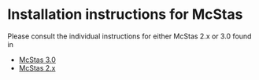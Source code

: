 # Installation instructions for McStas

Please consult the individual instructions for either McStas 2.x
or 3.0 found in 

* [McStas 3.0](../INSTALL-McStas-3.0/README.md)
* [McStas 2.x](../INSTALL-McStas-2.x/README.md)

